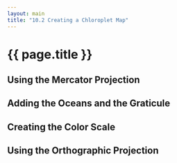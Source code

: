 ```yaml
---
layout: main
title: "10.2 Creating a Chloroplet Map"
---
```


<link href='{{ site.baseurl}}/chapter10/map.css' rel='stylesheet'>

# {{ page.title }}

<script>
    // Define the width and height of our maps
    var geoJsonUrl = '{{site.baseurl}}/chapter10/data/countries.geojson',
        width = 400,
        height = 400;
</script>


## Using the Mercator Projection


<div id="map01"></div>

<script>
    // Load the GeoJSON file
    d3.json(geoJsonUrl, function(error, data) {

        // Handle errors getting or parsing the GeoJSON file
        if (error) { return error; }

        // Setup
        // -----

        // Create the SVG Container
        var div = d3.select('#map01'),
            svg = div.selectAll('svg').data([data]);

        svg.enter().append('svg')
            .attr('width', width)
            .attr('height', height);

        // Projection
        // ----------

        // Create an instance of the mercator projection
        var projection = d3.geo.mercator()
            .translate([width / 2, height / 2]);

        // Create the path generator and configure its projection
        var pathGenerator = d3.geo.path()
            .projection(projection);

        // Features
        // --------

        // Create a selection for the countries and bind the feature data
        var features = svg.selectAll('path.feature').data(data.features);

        // Append the paths on enter
        features.enter().append('path')
            .attr('class', 'feature');

        // Set the path of the countries
        features.attr('d', pathGenerator);
    });
</script>


## Adding the Oceans and the Graticule


<div id="map02"></div>

<script>
    d3.json(geoJsonUrl, function(error, data) {

        // Handle errors getting or parsing the GeoJSON file
        if (error) { return error; }

        // Setup
        // -----

        // Create the SVG Container
        var div = d3.select('#map02'),
            svg = div.selectAll('svg').data([data]);

        svg.enter().append('svg')
            .attr('width', width)
            .attr('height', height);

        // Projection
        // ----------

        // The width will cover the complete circumference
        var scale = width / (2 * Math.PI);

        // Create the projection, setting the coordinates (0, 0) at the
        // center of the figure
        var projection = d3.geo.mercator()
            .scale(scale)
            .translate([width / 2, height / 2]);

        // Create the path generator
        var pathGenerator = d3.geo.path()
            .projection(projection);

        // Globe
        // -----

        var globeFeature = {
            type: 'Feature',
            geometry: {
                type: 'Polygon',
                coordinates: [
                    [
                        [-179.999,  89.999],
                        [ 179.999,  89.999],
                        [ 179.999, -89.999],
                        [-179.999, -89.999],
                        [-179.999,  89.999]
                    ]
                ]
            }
        };

        // Create a selection for the graticule path and bint the data
        var globe = svg.selectAll('path.globe').data([globeFeature]);

        // Append the graticule paths on enter
        globe.enter().append('path')
            .attr('class', 'globe');

        globe.attr('d', pathGenerator);

        // Features
        // --------

        // Create a selection for the countries and bind the feature data
        var features = svg.selectAll('path.feature').data(data.features);

        // Append the paths on enter
        features.enter().append('path')
            .attr('class', 'feature');

        // Set the path of the countries
        features.attr('d', pathGenerator);

        // Graticule
        // ---------

        // Create the graticule feature generator
        var graticule = d3.geo.graticule();

        // Create a selection for the graticule path and bint the data
        var grid = svg.selectAll('path.graticule').data([graticule()])

        // Append the graticule paths on enter
        grid.enter().append('path')
            .attr('class', 'graticule');

        // Set the path attribute for the graticule
        grid.attr('d', pathGenerator);
    });
</script>



## Creating the Color Scale


<div id="map03"></div>

<script>
    d3.json(geoJsonUrl, function(error, data) {

        // Handle errors getting or parsing the GeoJSON file
        if (error) { return error; }

        // Setup
        // -----
        var width = 500,
            height = 500;

        // Create the SVG Container
        var div = d3.select('#map03'),
            svg = div.selectAll('svg').data([data]);

        svg.enter().append('svg')
            .attr('width', width)
            .attr('height', height);

        // Projection
        // ----------

        // The width will cover the complete circumference
        var scale = width / (2 * Math.PI);

        // Create the projection, setting the coordinates (0, 0) at the
        // center of the figure
        var projection = d3.geo.mercator()
            .scale(scale)
            .translate([width / 2, height / 2]);

        // Create the path generator
        var pathGenerator = d3.geo.path()
            .projection(projection);

        // Globe
        // -----

        var globeFeature = {
            type: 'Feature',
            geometry: {
                type: 'Polygon',
                coordinates: [
                    [
                        [-179.999,  89.999],
                        [ 179.999,  89.999],
                        [ 179.999, -89.999],
                        [-179.999, -89.999],
                        [-179.999,  89.999]
                    ]
                ]
            }
        };

        // Create a selection for the graticule path and bint the data
        var globe = svg.selectAll('path.globe-white').data([globeFeature]);

        // Append the graticule paths on enter
        globe.enter().append('path')
            .attr('class', 'globe-white');

        globe.attr('d', pathGenerator);

        // Features
        // --------

        var colorRange = [
            '#f7fcfd',
            '#e0ecf4',
            '#bfd3e6',
            '#9ebcda',
            '#8c96c6',
            '#8c6bb1',
            '#88419d',
            '#6e016b'];

        // Create the color scale for the area of the features
        var colorScale = d3.scale.quantize()
            .domain(d3.extent(data.features, d3.geo.area))
            .range(colorRange);

        // Create a selection for the countries and bind the feature data
        var features = svg.selectAll('path.feature-color').data(data.features);

        // Append the paths on enter
        features.enter().append('path')
            .attr('class', 'feature-color');

        // Set the path of the countries
        features.attr('d', pathGenerator)
            .attr('fill', function(d) { return colorScale(d3.geo.area(d)); });
    });
</script>


## Using the Orthographic Projection

<div id="map04"></div>

<script>
    d3.json(geoJsonUrl, function(error, data) {

        // Handle errors getting or parsing the GeoJSON file
        if (error) { return error; }

        // Setup
        // -----

        // Create the SVG Container
        var div = d3.select('#map04'),
            svg = div.selectAll('svg').data([data]);

        var svgEnter = svg.enter().append('svg')
            .attr('width', width)
            .attr('height', height);

        // Projection
        // ----------

        // The width will cover the complete circumference
        var scale = 1.3 * width / Math.PI;

        // Create the projection, setting the coordinates (0, 0) at the
        // center of the figure
        var projection = d3.geo.orthographic()
                .scale(scale)
                .translate([width / 2, height / 2])
                .clipAngle(90);

        // Create the path generator
        var pathGenerator = d3.geo.path()
            .projection(projection);

        // Globe
        // -----

        var globeFeature = {
            type: 'Feature',
            geometry: {
                type: 'Polygon',
                coordinates: [
                    [
                        [-179.999,  89.999],
                        [ 179.999,  89.999],
                        [ 179.999, -89.999],
                        [-179.999, -89.999],
                        [-179.999,  89.999]
                    ]
                ]
            }
        };

        // Create a selection for the globe
        var globe = svg.selectAll('path.globe').data([globeFeature]);

        // Append the graticule paths on enter
        globe.enter().append('path')
            .attr('class', 'globe');

        // Set the path of the globe using the path generator
        globe.attr('d', pathGenerator);

        // Features
        // --------

        // Create a selection for the countries and bind the feature data
        var features = svg.selectAll('path.feature').data(data.features);

        // Append the paths on enter
        features.enter().append('path')
            .attr('class', 'feature');

        // Set the path of the countries
        features.attr('d', pathGenerator);

        // Graticule
        // ---------

        // Create the graticule feature generator
        var graticule = d3.geo.graticule();

        // Create a selection for the graticule path and bint the data
        var grid = svg.selectAll('path.graticule').data([graticule()])

        // Append the graticule paths on enter
        grid.enter().append('path').attr('class', 'graticule');

        // Set the path attribute for the graticule
        grid.attr('d', pathGenerator);
    });
</script>
